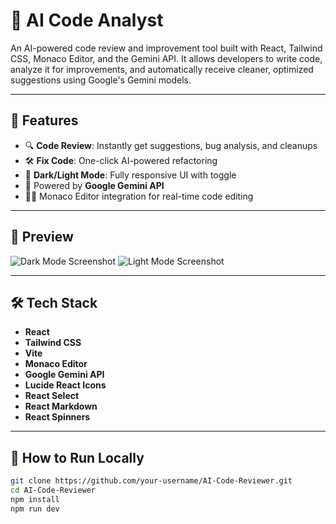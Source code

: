 # 🧠 AI Code Analyst

An AI-powered code review and improvement tool built with React, Tailwind CSS, Monaco Editor, and the Gemini API. It allows developers to write code, analyze it for improvements, and automatically receive cleaner, optimized suggestions using Google's Gemini models.

---

## 🚀 Features

- 🔍 **Code Review**: Instantly get suggestions, bug analysis, and cleanups
- 🛠️ **Fix Code**: One-click AI-powered refactoring
- 🌙 **Dark/Light Mode**: Fully responsive UI with toggle
- 🧠 Powered by **Google Gemini API**
- 🧑‍💻 Monaco Editor integration for real-time code editing

---

## 📸 Preview

![Dark Mode Screenshot](./screenshots/dark-mode.png)
![Light Mode Screenshot](./screenshots/light-mode.png)

---

## 🛠️ Tech Stack

- **React**
- **Tailwind CSS**
- **Vite**
- **Monaco Editor**
- **Google Gemini API**
- **Lucide React Icons**
- **React Select**
- **React Markdown**
- **React Spinners**

---

## 🧪 How to Run Locally

```bash
git clone https://github.com/your-username/AI-Code-Reviewer.git
cd AI-Code-Reviewer
npm install
npm run dev
